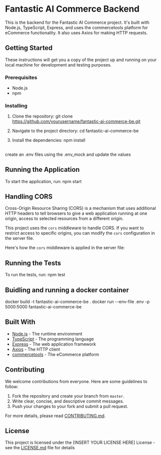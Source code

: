 # Fantastic AI Commerce Backend

This is the backend for the Fantastic AI Commerce project. It's built with Node.js, TypeScript, Express, and uses the commercetools platform for eCommerce functionality. It also uses Axios for making HTTP requests.

## Getting Started

These instructions will get you a copy of the project up and running on your local machine for development and testing purposes.

### Prerequisites

- Node.js
- npm

### Installing

1. Clone the repository:
git clone https://github.com/yourusername/fantastic-ai-commerce-be.git

2. Navigate to the project directory:
cd fantastic-ai-commerce-be

3. Install the dependencies:
npm install

##
create an .env files using the .env_mock and update the values

## Running the Application

To start the application, run:
npm start

## Handling CORS

Cross-Origin Resource Sharing (CORS) is a mechanism that uses additional HTTP headers to tell browsers to give a web application running at one origin, access to selected resources from a different origin.

This project uses the `cors` middleware to handle CORS. If you want to restrict access to specific origins, you can modify the `cors` configuration in the server file.

Here's how the `cors` middleware is applied in the server file:

## Running the Tests

To run the tests, run:
npm test


## Buidling and running a docker container
docker build -t fantastic-ai-commerce-be .
docker run --env-file .env -p 5000:5000 fantastic-ai-commerce-be

## Built With

- [Node.js](https://nodejs.org/) - The runtime environment
- [TypeScript](https://www.typescriptlang.org/) - The programming language
- [Express](https://expressjs.com/) - The web application framework
- [Axios](https://axios-http.com/) - The HTTP client
- [commercetools](https://commercetools.com/) - The eCommerce platform

## Contributing
We welcome contributions from everyone. Here are some guidelines to follow:

1. Fork the repository and create your branch from `master`.
2. Write clear, concise, and descriptive commit messages.
3. Push your changes to your fork and submit a pull request.

For more details, please read [CONTRIBUTING.md](CONTRIBUTING.md).

## License

This project is licensed under the [INSERT YOUR LICENSE HERE] License - see the [LICENSE.md](LICENSE.md) file for details